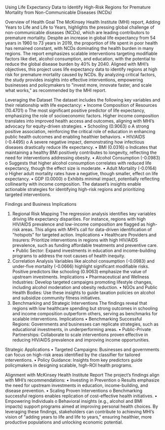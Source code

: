 Using Life Expectancy Data to Identify High-Risk Regions for Premature Mortality from Non-Communicable Diseases (NCDs)

Overview of Health Goal
The McKinsey Health Institute (MHI) report, Adding Years to Life and Life to Years, highlights the pressing global challenge of non-communicable diseases (NCDs), which are leading contributors to premature mortality. Despite an increase in global life expectancy from 54 years in 1960 to 73 years in 2019, the proportion of life spent in poor health has remained constant, with NCDs dominating the health burden in many regions. The report emphasizes scalable interventions targeting modifiable factors like diet, alcohol consumption, and education, with the potential to reduce the global disease burden by 40% by 2040. Aligned with MHI’s objectives, this project uses life expectancy data to identify regions at high risk for premature mortality caused by NCDs. By analyzing critical factors, the study provides insights into effective interventions, empowering businesses and policymakers to "invest more, innovate faster, and scale what works," as recommended by the MHI report.

Leveraging the Dataset
The dataset includes the following key variables and their relationship with life expectancy:
•	Income Composition of Resources (10.4701)
o	The most significant positive predictor of life expectancy, emphasizing the role of socioeconomic factors. Higher income composition translates into improved health access and outcomes, aligning with MHI’s advocacy for equity-driven strategies.
•	Schooling (0.9063) 
o	A strong positive association, reinforcing the critical role of education in enhancing public health outcomes and enabling healthier behaviors.
•	HIV/AIDS (-0.4495)
o	A severe negative impact, demonstrating how infectious diseases drastically reduce life expectancy.
•	BMI (0.0316)
o	Indicates that maintaining a healthy BMI positively contributes to longevity, reflecting the need for interventions addressing obesity.
•	Alcohol Consumption (-0.0983)
o	Suggests that higher alcohol consumption correlates with reduced life expectancy, though the effect size is moderate.
•	Adult Mortality (-0.0164)
o	Higher adult mortality rates have a negative, though smaller, effect on life expectancy.
•	GDP (0.0000)
o	Exhibits minimal impact, potentially reflecting collinearity with income composition.
The dataset’s insights enable actionable strategies for identifying high-risk regions and prioritizing targeted interventions.

Findings and Business Implications
1. Regional Risk Mapping
The regression analysis identifies key variables driving life expectancy disparities. For instance, regions with high HIV/AIDS prevalence and low-income composition are flagged as high-risk areas. This aligns with MHI’s call for data-driven identification of "hotspots" for targeted action.
Implications
•	Healthcare Providers and Insurers: Prioritize interventions in regions with high HIV/AIDS prevalence, such as funding affordable treatments and preventive care.
•	Public Sector: Expand investments in education and income-building programs to address the root causes of health inequity.
2. Correlation Analysis
Variables like alcohol consumption (-0.0983) and under-five mortality (-0.0666) highlight significant modifiable risks. Positive predictors like schooling (0.9063) emphasize the value of upstream investments.
Implications
•	Pharmaceutical and Wellness Industries: Develop targeted campaigns promoting lifestyle changes, including alcohol moderation and obesity reduction.
•	NGOs and Public Health Bodies: Use these insights to guide taxation policies on alcohol and subsidize community fitness initiatives.
3. Benchmarking and Strategic Interventions
The findings reveal that regions with low healthcare spending but strong outcomes in schooling and income composition outperform others, serving as benchmarks for scalable interventions.
Implications
•	Benchmarking Successful Regions: Governments and businesses can replicate strategies, such as educational investments, in underperforming areas.
•	Public-Private Partnerships: Collaborate to scale interventions proven effective in reducing HIV/AIDS prevalence and improving income opportunities.

Strategic Applications
•	Targeted Campaigns: Businesses and governments can focus on high-risk areas identified by the classifier for tailored interventions.
•	Policy Guidance: Insights from key predictors guide policymakers in designing scalable, high-ROI health programs.

Alignment with McKinsey Health Institute Report
The project’s findings align with MHI’s recommendations:
•	Investing in Prevention
o	Results emphasize the need for upstream investments in education, income-building, and disease prevention.
•	Scaling Proven Interventions
o	Benchmarking successful regions enables replication of cost-effective health initiatives.
•	Empowering Individuals
o	Behavioral insights (e.g., alcohol and BMI impacts) support programs aimed at improving personal health choices.
By leveraging these findings, stakeholders can contribute to achieving MHI’s vision of "adding years to life and life to years," ensuring healthier, more productive populations and unlocking economic potential.
